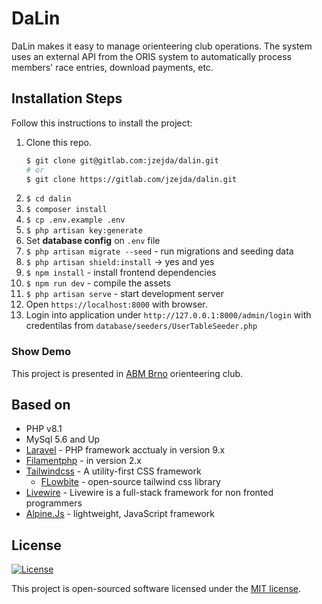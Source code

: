 # DaLin
DaLin makes it easy to manage orienteering club operations. 
The system uses an external API from the ORIS system to automatically process members' race entries, download payments, etc.

## Installation Steps

Follow this instructions to install the project:

1. Clone this repo.
    ```bash
    $ git clone git@gitlab.com:jzejda/dalin.git
    # or
    $ git clone https://gitlab.com/jzejda/dalin.git
    ```
2. `$ cd dalin`
3. `$ composer install`
4. `$ cp .env.example .env`
5. `$ php artisan key:generate`
6. Set **database config** on `.env` file
7. `$ php artisan migrate --seed` - run migrations and seeding data
8. `$ php artisan shield:install` -> yes and yes
8. `$ npm install` - install frontend dependencies
9. `$ npm run dev` - compile the assets
10. `$ php artisan serve` - start development server
11. Open `https://localhost:8000` with browser.
12. Login into application under `http://127.0.0.1:8000/admin/login` with credentilas from `database/seeders/UserTableSeeder.php`

### Show Demo

This project is presented in [ABM Brno](https://abmbrno.cz/) orienteering club.

## Based on

- PHP v8.1
- MySql 5.6 and Up
- [Laravel](https://laravel.com/) - PHP framework acctualy in version 9.x
- [Filamentphp](https://filamentphp.com/) - in version 2.x
- [Tailwindcss](https://tailwindcss.com/) - A utility-first CSS framework
  - [FLowbite](https://flowbite.com/) - open-source tailwind css library
- [Livewire](https://laravel-livewire.com/) - Livewire is a full-stack framework for non fronted programmers
- [Alpine.Js](https://alpinejs.dev/) - lightweight, JavaScript framework

## License

<p>
<a href="https://packagist.org/packages/laravel/framework"><img src="https://img.shields.io/packagist/l/laravel/framework" alt="License"></a>
</p>

This project is open-sourced software licensed under the [MIT license](LICENSE).
